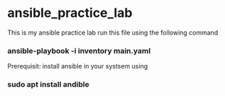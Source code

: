 # ansible_practice_lab
This is my ansible practice lab
run this file using the following command
### ansible-playbook -i inventory main.yaml

Prerequisit: install ansible in your systsem using
### sudo apt install andible
